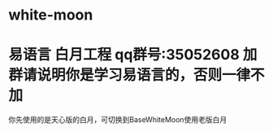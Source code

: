 white-moon
==========
易语言 白月工程
qq群号:35052608
加群请说明你是学习易语言的，否则一律不加
=====
你先使用的是天心版的白月，可切换到BaseWhiteMoon使用老版白月

